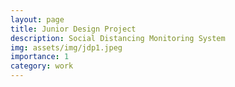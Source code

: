 ```yaml
---
layout: page
title: Junior Design Project
description: Social Distancing Monitoring System
img: assets/img/jdp1.jpeg
importance: 1
category: work
---
```

